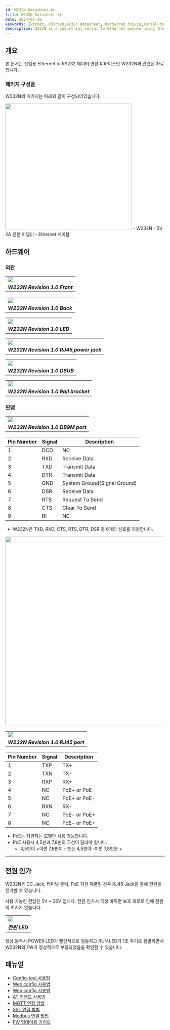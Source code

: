 ```yaml
---
id: W232N Datasheet-kr
title: W232N Datasheet-kr
date: 2024-07-30
keywords: [wiznet, w55rp20,w232n datasheet, hardwired tcp/ip,serial-to-ethernet, w5500, rp2040]
description: W232N is a industrial serial to Ethernet module using the W55RP20
---
```


## 개요

본 문서는 산업용 Ethernet to RS232 데이터 변환 디바이스인 W232N과 관련된 자료입니다.


### 패키지 구성품

W232N의 패키지는 아래와 같이 구성되어있습니다.

<img src="/img/products/w232n/W232_Rail_mount.png" width="400" />
  - W232N
  - 5V 2A 전원 어댑터
  - Ethernet 케이블


## 하드웨어

### 외관

|                                                                       |
| --------------------------------------------------------------------- |
| ![](/img/products/w232n/Front.png) |
| ***W232N Revision 1.0 Front***                                          |

|                                                                       |
| --------------------------------------------------------------------- |
| ![](/img/products/w232n/Back.png) |
| ***W232N Revision 1.0 Back***                                          |

|                                                                       |
| --------------------------------------------------------------------- |
| ![](/img/products/w232n/LED.png) |
| ***W232N Revision 1.0 LED***                              |

|                                                                       |
| --------------------------------------------------------------------- |
| ![](/img/products/w232n/RJ45.png) |
| ***W232N Revision 1.0 RJ45,power jack***                              |

|                                                                       |
| --------------------------------------------------------------------- |
| ![](/img/products/w232n/DSUB.png) |
| ***W232N Revision 1.0 DSUB***                              |

|                                                                       |
| --------------------------------------------------------------------- |
| ![](/img/products/w232n/W232_Rail_mount.png) |
| ***W232N Revision 1.0 Rail bracket***                                 |

<!--
### 치수

|                                                                       |
| --------------------------------------------------------------------- |
| ![](/img/products/w232n/Dimension.png) |
| ***W232N Revision 1.0 Dimension***                                    |
-->
### 핀맵

|                                                                       |
| --------------------------------------------------------------------- |
| ![](/img/products/w232n/serial.png)                                   |
| ***W232N Revision 1.0 DB9M port***                                    |

| Pin Number | Signal | Description                  |
|------------|--------|------------------------------|
| 1          | DCD    | NC                           |
| 2          | RXD    | Receive Data                 |
| 3          | TXD    | Transmit Data                |
| 4          | DTR    | Transmit Data                |
| 5          | GND    | System Ground(Signal Ground) |
| 6          | DSR    | Receive Data                 |
| 7          | RTS    | Request To Send              |
| 8          | CTS    | Clear To Send                |
| 9          | RI     | NC                           |

-   W232N은 TXD, RXD, CTS, RTS, DTR, DSR 총 6개의 신호를 지원합니다.

<img src="/img/products/w232n/serial.png" width="600" />


|                                                                       |
| --------------------------------------------------------------------- |
| ![](/img/products/w232n/RJ45_PIN.png)                                   |
| ***W232N Revision 1.0 RJ45 port***                                    |

| Pin Number | Signal | Description                  |
|------------|--------|------------------------------|
| 1          | TXP    | TX+                          |
| 2          | TXN    | TX-                          |
| 3          | RXP    | RX+                          |
| 4          | NC     | PoE+ or PoE-                 |
| 5          | NC     | PoE+ or PoE-                 |
| 6          | RXN    | RX-                          |
| 7          | NC     | PoE- or PoE+                 |
| 8          | NC     | PoE- or PoE+                 |

-   PoE는 지원하는 모델만 사용 가능합니다.
-   PoE 사용시 4,5핀과 7,8핀의 극성이 달라야 합니다.
    - 4,5핀이 +이면 7,8핀이 - 또는 4,5핀이 -이면 7,8핀은 +

-----

## 전원 인가

W232N은 DC Jack, 터미널 블럭, PoE 지원 제품일 경우 RJ45 Jack을 통해 전원을 인가할 수 있습니다.


<!--
|                                                                       |
| --------------------------------------------------------------------- |
| ![](/img/products/s2e_module/wiz500sr-rp/wiz500sr-rp-callout-top.png) |
| ***DC Jack 사용시***                                                   |

|                                                                       |
| --------------------------------------------------------------------- |
| ![](/img/products/s2e_module/wiz500sr-rp/wiz500sr-rp-callout-top.png) |
| ***터미널 블럭 사용시***                                                |

|                                                                       |
| --------------------------------------------------------------------- |
| ![](/img/products/s2e_module/wiz500sr-rp/wiz500sr-rp-callout-top.png) |
| ***PoE 사용시***                                                |
-->

사용 가능한 전압은 5V ~ 36V 입니다.
전원 인가시 극성 바뀌면 보호 회로로 인해 전원이 켜지지 않습니다.

|                                                                       |
| --------------------------------------------------------------------- |
| ![](/img/products/w232n/POWER_LED.png)                                 |
| ***전원 LED***                                                   |

정상 동작시 POWER LED가 빨간색으로 점등하고 RUN LED가 1초 주기로 점멸하면서 W232N의 FW가 정상적으로 부팅되었음을 확인할 수 있습니다.

## 매뉴얼
- [Config-tool 사용법](./Config-tool-Guide.md) <br>
- [Web config 사용법](./WIZ500SR-RP/overview-en.md) <br>
- [Web config 사용법](./WIZ500SR-RP/overview-en.md) <br>
- [AT 커맨드 사용법](./command-manual-en.md) <br>
- [MQTT 연결 방법](./mqtt-connection-guide-en.md) <br>
- [SSL 연결 방법](./ssl-connection-guide-en.md) <br>
- [Modbus 연결 방법](./mqtt-connection-guide-en.md) <br>
- [FW 업데이트 가이드](./firmware-update-guide-en.md) <br>
